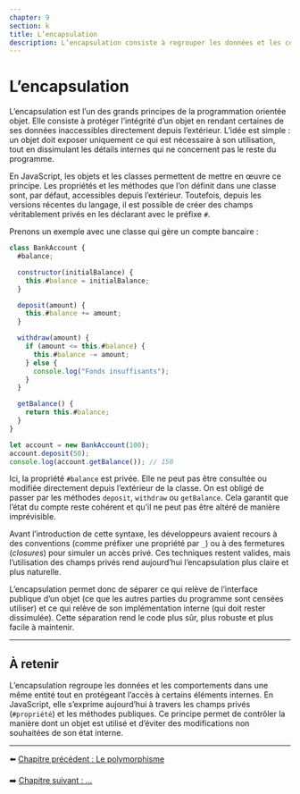 ```yaml
---
chapter: 9
section: k
title: L’encapsulation
description: L’encapsulation consiste à regrouper les données et les comportements qui leur sont liés dans une même entité, tout en contrôlant l’accès à certains éléments internes. En JavaScript, elle s’exprime par la gestion des propriétés publiques et privées.
---
```


# L’encapsulation

L’encapsulation est l’un des grands principes de la programmation orientée objet. Elle consiste à protéger l’intégrité d’un objet en rendant certaines de ses données inaccessibles directement depuis l’extérieur. L’idée est simple : un objet doit exposer uniquement ce qui est nécessaire à son utilisation, tout en dissimulant les détails internes qui ne concernent pas le reste du programme.

En JavaScript, les objets et les classes permettent de mettre en œuvre ce principe. Les propriétés et les méthodes que l’on définit dans une classe sont, par défaut, accessibles depuis l’extérieur. Toutefois, depuis les versions récentes du langage, il est possible de créer des champs véritablement privés en les déclarant avec le préfixe `#`.

Prenons un exemple avec une classe qui gère un compte bancaire :

```javascript
class BankAccount {
  #balance;

  constructor(initialBalance) {
    this.#balance = initialBalance;
  }

  deposit(amount) {
    this.#balance += amount;
  }

  withdraw(amount) {
    if (amount <= this.#balance) {
      this.#balance -= amount;
    } else {
      console.log("Fonds insuffisants");
    }
  }

  getBalance() {
    return this.#balance;
  }
}

let account = new BankAccount(100);
account.deposit(50);
console.log(account.getBalance()); // 150
```

Ici, la propriété `#balance` est privée. Elle ne peut pas être consultée ou modifiée directement depuis l’extérieur de la classe. On est obligé de passer par les méthodes `deposit`, `withdraw` ou `getBalance`. Cela garantit que l’état du compte reste cohérent et qu’il ne peut pas être altéré de manière imprévisible.

Avant l’introduction de cette syntaxe, les développeurs avaient recours à des conventions (comme préfixer une propriété par `_`) ou à des fermetures (*closures*) pour simuler un accès privé. Ces techniques restent valides, mais l’utilisation des champs privés rend aujourd’hui l’encapsulation plus claire et plus naturelle.

L’encapsulation permet donc de séparer ce qui relève de l’interface publique d’un objet (ce que les autres parties du programme sont censées utiliser) et ce qui relève de son implémentation interne (qui doit rester dissimulée). Cette séparation rend le code plus sûr, plus robuste et plus facile à maintenir.

---

## À retenir

L’encapsulation regroupe les données et les comportements dans une même entité tout en protégeant l’accès à certains éléments internes. En JavaScript, elle s’exprime aujourd’hui à travers les champs privés (`#propriété`) et les méthodes publiques. Ce principe permet de contrôler la manière dont un objet est utilisé et d’éviter des modifications non souhaitées de son état interne.

---

⬅️ [Chapitre précédent : Le polymorphisme](./j_polymorphism.md)

➡️ [Chapitre suivant : …](./l_Exercices.md)

